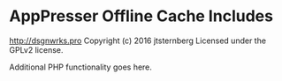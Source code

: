 # AppPresser Offline Cache Includes #
http://dsgnwrks.pro
Copyright (c) 2016 jtsternberg
Licensed under the GPLv2 license.

Additional PHP functionality goes here.